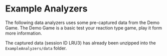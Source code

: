 # Example Analyzers

The following data analyzers uses some pre-captured data from the Demo Game. The Demo Game is a basic test your reaction type game, play it form more information.

The captured data (session ID LRU3) has already been unzipped into the `ExampleAnalyzers/data` folder.

